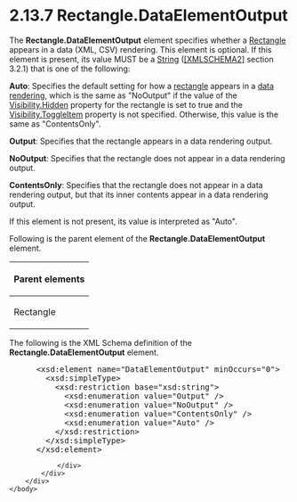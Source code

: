<html dir="LTR" xmlns:mshelp="http://msdn.microsoft.com/mshelp" xmlns:ddue="http://ddue.schemas.microsoft.com/authoring/2003/5" xmlns:xlink="http://www.w3.org/1999/xlink" xmlns:tool="http://www.microsoft.com/tooltip">
    <head>
        <meta http-equiv="Content-Type" content="text/html; CHARSET=utf-8"></meta>
        <meta name="save" content="history"></meta>
        <title>2.13.7 Rectangle.DataElementOutput</title>
        <xml>
            <mshelp:toctitle title="2.13.7 Rectangle.DataElementOutput"></mshelp:toctitle>
            <mshelp:rltitle title="[MS-RDL]: Rectangle.DataElementOutput"></mshelp:rltitle>
            <mshelp:keyword index="A" term="d732eb42-cd29-4111-93fc-c0f62c5eea69"></mshelp:keyword>
            <mshelp:attr name="DCSext.ContentType" value="open specification"></mshelp:attr>
            <mshelp:attr name="AssetID" value="d732eb42-cd29-4111-93fc-c0f62c5eea69"></mshelp:attr>
            <mshelp:attr name="TopicType" value="kbRef"></mshelp:attr>
            <mshelp:attr name="DCSext.Title" value="[MS-RDL]: Rectangle.DataElementOutput" />
        </xml>
    </head>
    <body>
        <div id="header">
            <h1 class="heading">2.13.7 Rectangle.DataElementOutput</h1>
        </div>
        <div id="mainSection">
            <div id="mainBody">
                <div id="allHistory" class="saveHistory"></div>
                <div id="sectionSection0" class="section" name="collapseableSection">
                    

<p>The <b>Rectangle.DataElementOutput</b> element specifies
whether a <a href="e36a41ea-aeaf-45cc-969e-8ab1e380882c.html">Rectangle</a>
appears in a data (XML, CSV) rendering. This element is optional. If this
element is present, its value MUST be a <a href="1ed81ef3-a683-45e3-aaad-bd2bbe71bc3d.html">String</a> (<a href="https://go.microsoft.com/fwlink/?LinkId=90610">[XMLSCHEMA2]</a> section
3.2.1) that is one of the following:</p>

<p><b>Auto</b>: Specifies the default setting for how a <a href="b2482b3f-74ab-4ca8-a9e5-c07955011743.html#gt_1b991a2c-d0bf-4433-bc39-587c09d556a8">rectangle</a> appears in a <a href="b2482b3f-74ab-4ca8-a9e5-c07955011743.html#gt_9069c206-b9e9-4374-a7ee-50faf5def25b">data rendering</a>, which is
the same as &quot;NoOutput&quot; if the value of the <a href="7b643798-b8f4-4f1d-8f77-7e3626e58270.html">Visibility.Hidden</a> property
for the rectangle is set to true and the <a href="c8d65dad-7679-4ef7-8d8c-dc7cffdfd32e.html">Visibility.ToggleItem</a>
property is not specified. Otherwise, this value is the same as
&quot;ContentsOnly&quot;.</p>

<p><b>Output</b>: Specifies that the rectangle appears
in a data rendering output.</p>

<p><b>NoOutput</b>: Specifies that the rectangle does
not appear in a data rendering output.</p>

<p><b>ContentsOnly</b>: Specifies that the rectangle
does not appear in a data rendering output, but that its inner contents appear
in a data rendering output.</p>

<p>If this element is not present, its value is interpreted as
&quot;Auto&quot;.</p>

<p>Following is the parent element of the <b>Rectangle.DataElementOutput</b>
element. </p>

<table>
 <thead>
  <tr>
   <th>
   <p>Parent elements</p>
   </th>
  </tr>
 </thead>
 <tr>
  <td>
  <p>Rectangle</p>
  </td>
 </tr>
</table>

<p>The following is the XML Schema definition of the <b>Rectangle.DataElementOutput</b>
element.</p>

<dl>
<dd>
<div><pre> &lt;xsd:element name=&quot;DataElementOutput&quot; minOccurs=&quot;0&quot;&gt;
   &lt;xsd:simpleType&gt;
     &lt;xsd:restriction base=&quot;xsd:string&quot;&gt;
       &lt;xsd:enumeration value=&quot;Output&quot; /&gt;
       &lt;xsd:enumeration value=&quot;NoOutput&quot; /&gt;
       &lt;xsd:enumeration value=&quot;ContentsOnly&quot; /&gt;
       &lt;xsd:enumeration value=&quot;Auto&quot; /&gt;
     &lt;/xsd:restriction&gt;
   &lt;/xsd:simpleType&gt;
 &lt;/xsd:element&gt;
</pre></div>
</dd></dl>


                </div>
            </div>
        </div>
    </body>
</html>